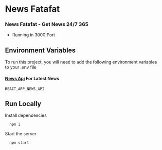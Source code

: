 # News Fatafat

### News Fatafat - Get News 24/7 365

* Running in 3000 Port

## Environment Variables

To run this project, you will need to add the following environment variables to your .env file


#### [News Api](https://newsapi.org/) For Latest News
`REACT_APP_NEWS_API` 



## Run Locally

Install dependencies

```bash
  npm i
```

Start the server

```bash
  npm start
```

